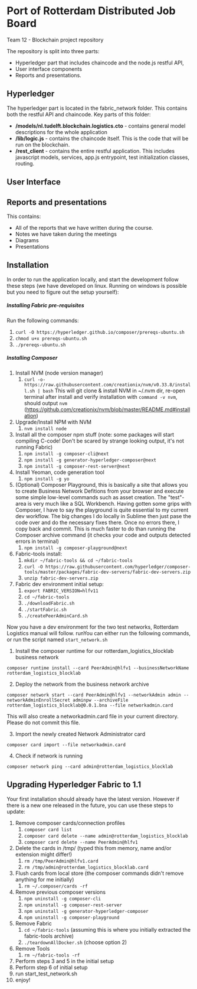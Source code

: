 # Port of Rotterdam Distributed Job Board
Team 12 - Blockchain project repository

The repository is split into three parts: 
 - Hyperledger part that includes chaincode and the node.js restful API, 
 - User interface components 
 - Reports and presentations.

## Hyperledger
The hyperledger part is located in the fabric_network folder. This contains both the restful API and chaincode. Key parts of this folder:
+ **/models/nl.tudelft.blockchain.logistics.cto** - contains general model descriptions for the whole application
+ **/lib/logic.js** - contains the chaincode itself. This is the code that will be run on the blockchain.
+ **/rest_client** - contains the entire restful application. This includes javascript models, services, app.js entrypoint, test initialization classes, routing.

## User Interface

## Reports and presentations
This contains:
 - All of the reports that we have written during the course.
 - Notes we have taken during the meetings
 - Diagrams
 - Presentations

## Installation
In order to run the application locally, and start the development follow these steps (we have developed on linux. Running on windows is possible but you need to figure out the setup yourself):

##### Installing Fabric pre-requisites
Run the following commands:
1. `curl -O https://hyperledger.github.io/composer/prereqs-ubuntu.sh`
2. `chmod u+x prereqs-ubuntu.sh`
3. `./prereqs-ubuntu.sh`

##### Installing Composer
1. Install NVM (node version manager)
   1. `curl -o- https://raw.githubusercontent.com/creationix/nvm/v0.33.8/install.sh | bash`
This will git clone & install NVM in ~/.nvm dir, re-open terminal after install and verify installation with `command -v nvm`, should output `nvm`
	(https://github.com/creationix/nvm/blob/master/README.md#installation)
2. Upgrade/Install NPM with NVM 
   1. `nvm install node`
3. Install all the composer npm stuff (note: some packages will start compiling C-code! Don't be scared by strange looking output, it's not running Fabric)
   1. `npm install -g composer-cli@next`
   2. `npm install -g generator-hyperledger-composer@next`
   3. `npm install -g composer-rest-server@next`
4. Install Yeoman, code generation tool
   1. `npm install -g yo`
5. (Optional) Composer Playground, this is basically a site that allows you to create Business Network Defitions from your browser and execute some simple low-level commands such as asset creation. The "test"-area is very much like a SQL Workbench. Having gotten some grips with Composer, I have to say the playground is quite essential to my current dev workflow. The big changes I do locally in Sublime then just pase the code over and do the necessary fixes there. Once no errors there, I copy back and commit. This is much faster to do than running the Composer archive command (it checks your code and outputs detected errors in terminal) 
   1. `npm install -g composer-playground@next`
6. Fabric-tools install:
   1. `mkdir ~/fabric-tools && cd ~/fabric-tools`
   2. `curl -O https://raw.githubusercontent.com/hyperledger/composer-tools/master/packages/fabric-dev-servers/fabric-dev-servers.zip`
   3. `unzip fabric-dev-servers.zip`
7. Fabric dev environment initial setup:
   1. `export FABRIC_VERSION=hlfv11`
   2. `cd ~/fabric-tools`
	 3. `./downloadFabric.sh`
	 4. `./startFabric.sh`
	 5. `./createPeerAdminCard.sh`

Now you have a dev environment for the two test networks, Rotterdam Logistics manual will follow. runYou can either run the following commands, or run the script named `start_network.sh`
1. Install the composer runtime for our rotterdam_logistics_blocklab business network

`composer runtime install --card PeerAdmin@hlfv1 --businessNetworkName rotterdam_logistics_blocklab`

2. Deploy the network from the business network archive
	
`composer network start --card PeerAdmin@hlfv1 --networkAdmin admin --networkAdminEnrollSecret adminpw --archiveFile rotterdam_logistics_blocklab@0.0.1.bna --file networkadmin.card`
	
This will also create a networkadmin.card file in your current directory. Please do not commit this file.

3. Import the newly created Network Administrator card	

`composer card import --file networkadmin.card`

4. Check if network is running	

`composer network ping --card admin@rotterdam_logistics_blocklab`

## Upgrading Hyperledger Fabric to 1.1
Your first installation should already have the latest version. However if there is a new one released in the future, you can use these steps to update:

1. Remove composer cards/connection profiles
	 1. `composer card list`
	 1. `composer card delete --name admin@rotterdam_logistics_blocklab`
	 1. `composer card delete --name PeerAdmin@hlfv1`
2. Delete the cards in /tmp/ (typed this from memory, name and/or extension might differ!)
	 1. `rm /tmp/PeerAdmin@hlfv1.card`
	 1. `rm /tmp/admin@rotterdam_logistics_blocklab.card`
3. Flush cards from local store (the composer commands didn't remove anything for me initially)
   1. `rm ~/.composer/cards -rf`
4. Remove previous composer versions
	 1. `npm uninstall -g composer-cli`
	 1. `npm uninstall -g composer-rest-server`
	 1. `npm uninstall -g generator-hyperledger-composer`
	 1. `npm uninstall -g composer-playground`
5. Remove Fabric
	 1. `cd ~/fabric-tools` (assuming this is where you initially extracted the fabric-tools archive)
	 1. `./teardownAllDocker.sh` (choose option 2)
6. Remove Tools
	 1. `rm ~/fabric-tools -rf`
7. Perform steps 3 and 5 in the initial setup 
8. Perform step 6 of initial setup
9. run start_test_network.sh
10. enjoy!
